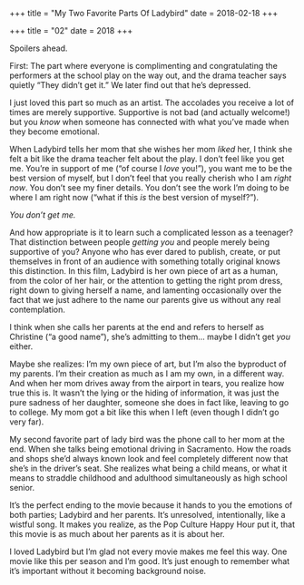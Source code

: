 +++
title = "My Two Favorite Parts Of Ladybird"
date = 2018-02-18
+++

+++
title = "02"
date = 2018
+++

Spoilers ahead.

First: The part where everyone is complimenting and congratulating the performers at the school play on the way out, and the drama teacher says quietly “They didn’t get it.” We later find out that he’s depressed. 

I just loved this part so much as an artist. The accolades you receive a lot of times are merely supportive. Supportive is not bad (and actually welcome!) but you _know_ when someone has connected with what you’ve made when they become emotional. 

When Ladybird tells her mom that she wishes her mom _liked_ her, I think she felt a bit like the drama teacher felt about the play. I don’t feel like you get me. You’re in support of me (“of course I _love_ you!”), you want me to be the best version of myself, but I don’t feel that you really cherish who I am _right now_. You don’t see my finer details. You don’t see the work I’m doing to be where I am right now (“what if this _is_ the best version of myself?”). 

_You don’t get me._

And how appropriate is it to learn such a complicated lesson as a teenager? That distinction between people _getting you_ and people merely being supportive of you? Anyone who has ever dared to publish, create, or put themselves in front of an audience with something totally original knows this distinction. In this film, Ladybird is her own piece of art as a human, from the color of her hair, or the attention to getting the right prom dress, right down to giving herself a name, and lamenting occasionally over the fact that we just adhere to the name our parents give us without any real contemplation.

I think when she calls her parents at the end and refers to herself as Christine (“a good name”), she’s admitting to them… maybe I didn’t get _you_ either. 

Maybe she realizes: I’m my own piece of art, but I’m also the byproduct of my parents. I’m their creation as much as I am my own, in a different way. And when her mom drives away from the airport in tears, you realize how true this is. It wasn’t the lying or the hiding of information, it was just the pure sadness of her daughter, someone she does in fact like, leaving to go to college. My mom got a bit like this when I left (even though I didn’t go very far).

My second favorite part of lady bird was the phone call to her mom at the end. When she talks being emotional driving in Sacramento. How the roads and shops she’d always known look and feel completely different now that she’s in the driver’s seat. She realizes what being a child means, or what it means to straddle childhood and adulthood simultaneously as high school senior. 

It’s the perfect ending to the movie because it hands to you the emotions of both parties; Ladybird and her parents. It’s unresolved, intentionally, like a wistful song. It makes you realize, as the Pop Culture Happy Hour put it, that this movie is as much about her parents as it is about her. 

I loved Ladybird but I’m glad not every movie makes me feel this way. One movie like this per season and I’m good. It’s just enough to remember what it’s important without it becoming background noise.